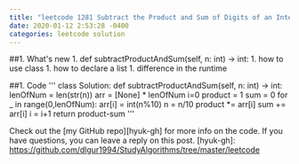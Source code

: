 ```yaml
---
title: "leetcode 1281 Subtract the Product and Sum of Digits of an Integer.py"
date: 2020-01-12 2:53:28 -0400
categories: leetcode solution
--- 
```

##1. What's new
    1. def subtractProductAndSum(self, n: int) -> int:
    1. how to use class
    1. how to declare a list 
    1. difference in the runtime
    
##1. Code
'''
class Solution:
    def subtractProductAndSum(self, n: int) -> int:
        lenOfNum = len(str(n))
        arr = [None] * lenOfNum
        i=0
        product = 1
        sum = 0
        for _ in range(0,lenOfNum):
            arr[i] = int(n%10)
            n = n/10
            product *= arr[i]
            sum += arr[i]
            i = i+1
        return product-sum
'''

Check out the [my GitHub repo][hyuk-gh] for more info on the code. If you have questions, you can leave a reply on this post.
[hyuk-gh]:   https://github.com/dlgur1994/StudyAlgorithms/tree/master/leetcode
